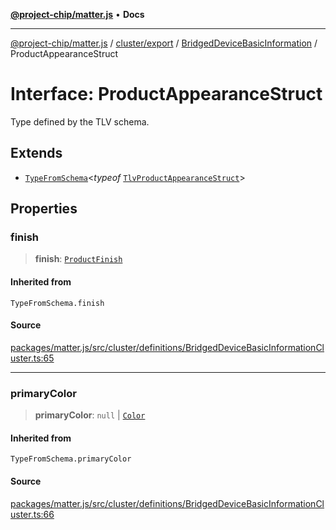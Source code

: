 [**@project-chip/matter.js**](../../../../../README.md) • **Docs**

***

[@project-chip/matter.js](../../../../../modules.md) / [cluster/export](../../../README.md) / [BridgedDeviceBasicInformation](../README.md) / ProductAppearanceStruct

# Interface: ProductAppearanceStruct

Type defined by the TLV schema.

## Extends

- [`TypeFromSchema`](../../../../../tlv/export/README.md#typefromschemas)\<*typeof* [`TlvProductAppearanceStruct`](../README.md#tlvproductappearancestruct)\>

## Properties

### finish

> **finish**: [`ProductFinish`](../enumerations/ProductFinish.md)

#### Inherited from

`TypeFromSchema.finish`

#### Source

[packages/matter.js/src/cluster/definitions/BridgedDeviceBasicInformationCluster.ts:65](https://github.com/project-chip/matter.js/blob/7a8cbb56b87d4ccf34bec5a9a95ab40a1711324f/packages/matter.js/src/cluster/definitions/BridgedDeviceBasicInformationCluster.ts#L65)

***

### primaryColor

> **primaryColor**: `null` \| [`Color`](../enumerations/Color.md)

#### Inherited from

`TypeFromSchema.primaryColor`

#### Source

[packages/matter.js/src/cluster/definitions/BridgedDeviceBasicInformationCluster.ts:66](https://github.com/project-chip/matter.js/blob/7a8cbb56b87d4ccf34bec5a9a95ab40a1711324f/packages/matter.js/src/cluster/definitions/BridgedDeviceBasicInformationCluster.ts#L66)
